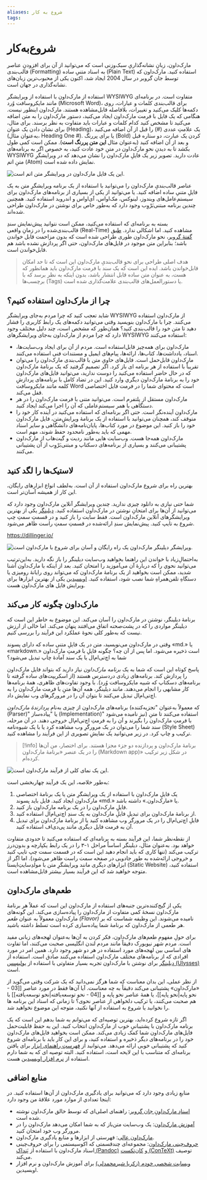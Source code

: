 ```yaml
---
aliases: شروع به کار
tags:
---
```

# شروع‌به‌کار

مارک‌داون، زبانِ نشانه‌گذاریِ سبک‌وزنی است که می‌توانید از آن برای افزودنِ عناصر قالب‌بندی (Formatting) به اسناد متنیِ ساده (Plain Text) استفاده کنید. مارک‌داون که توسط جان گروبر در سال 2004 ایجاد شد، اکنون یکی از محبوب‌ترین زبان‌های نشانه‌گذاری در جهان است.

استفاده از مارک‌داون با استفاده از ویرایشگر WYSIWYG متفاوت است. در برنامه‌ای مانند مایکروسافت وُرد (Microsoft Word)، برای قالب‌بندی کلمات و عبارات، روی دکمه‌ها کلیک می‌کنید و تغییرات، بلافاصله قابل‌مشاهده هستند. مارک‌داون اینطور نیست. هنگامی که یک فایل با فرمت مارک‌داون ایجاد می‌کنید، دستور مارک‌داون را به متن اضافه می‌کنید تا مشخص کنید کدام کلمات و عبارات باید متفاوت به نظر برسند. برای مثال، برای نشان دادن یک عنوان (Heading)، یک علامتِ عددی (#) را قبل از آن اضافه می‌کنید (به‌عنوان مثال، Heading One #). یا برای پررنگ (Bold) کردن یک عبارت، دو ستاره قبل و بعد از آن اضافه کنید (به‌عنوان مثال **این متن پررنگ است**). ممکن است کمی طول بکشد تا به دیدنِ نحوِ مارک‌داون در متنِ خود عادت کنید، به خصوص اگر به برنامه‌های WYSIWYG عادت دارید. تصویر زیر یک فایلِ مارک‌داون را نشان می‌دهد که در ویرایشگرِ متنِ اتم (Atom) نمایش داده شده است.

![این یک فایل مارک‌داون در ویرایشگر متن اتم است.](https://raw.githubusercontent.com/mattcone/markdown-guide-book/master/manuscript/images/atom.png)

عناصر قالب‌بندیِ مارک‌داون را می‌توانید با استفاده از یک برنامه ویرایشگرِ متن به یک فایلِ متنیِ ساده اضافه کنید. یا می‌توانید از یکی از بسیاری از برنامه‌های مارک‌داون برای سیستم‌عامل‌های ویندوز، لینوکس، مک‌او‌اس، آی‌او‌اس و اندروید استفاده کنید. همچنین چندین برنامه مبتنی‌بَر‌ْوِب وجود دارد که به‌طور خاص برای نوشتن در مارک‌داون طراحی شده‌اند.

بسته به برنامه‌ای که استفاده می‌کنید، ممکن است نتوانید پیش‌نمایش سندِ قالب‌بندی‌شده را در زمانِ واقعی (Real-Time) مشاهده کنید. اما اشکالی ندارد. [طبق گفتهٔ گروبر](http://daringfireball.net/projects/markdown/)، نحو مارک‌داون طوری طراحی شده است که بدون مزاحمت قابل خواندن باشد؛ بنابراین متن موجود در فایل‌های مارک‌داون، حتی اگر پردازش نشده باشد هم قابل‌خواندن است.

> هدف اصلی طراحی برای نحوِ قالب‌بندیِ مارک‌داون این است که تا حد امکان قابل‌خواندن باشد. ایده این است که یک سند با فرمت مارک‌داون باید همانطور که هست، به عنوان متن ساده قابل انتشار باشد، بدون اینکه به نظر برسد که با برچسب‌ها (Tags) یا دستورالعمل‌های قالب‌بندی علامت‌گذاری شده است.

## چرا از مارک‌داون استفاده کنیم؟

شاید تعجب کنید که چرا مردم به‌جای ویرایشگر WYSIWYG از مارک‌داون استفاده می‌کنند. چرا با مارک‌داون بنویسید وقتی می‌توانید دکمه‌های یک رابط کاربری را فشار دهید تا متن خود را قالب‌بندی کنید؟ همان‌طور که مشخص است، چند دلیل مختلف وجود دارد که چرا مردم از مارک‌داون به‌جای ویرایشگرهای WYSIWYG استفاده می‌کنند:

- مارک‌داون برای همه‌چیز قابل‌استفاده است. مردم از آن برای ایجاد وب‌سایت‌ها، اسناد، یادداشت‌ها، کتاب‌ها، ارائه‌ها، پیام‌های ایمیل و مستندات فنی استفاده می‌کنند.
- مارک‌داون قابل‌حمل است. فایل‌های حاویِ متن با قالب‌بندی مارک‌داون را می‌توان تقریباً با استفاده از هر برنامه ای باز کرد. اگر تصمیم گرفتید که یک برنامهٔ مارک‌داون که در حال حاضر استفاده می‌کنید را دوست ندارید، می‌توانید فایل‌های مارک‌داون خود را به برنامهٔ مارک‌داون دیگري وارد کنید. این در تضاد کامل با برنامه‌های پردازشِ کلمه مانند مایکروسافت Word است که محتوای شما را در فرمت فایل اختصاصی قفل می‌کند.
- مارک‌داون مستقل از پلتفرم است. می‌توانید متنی با فرمت مارک‌داون را در هر دستگاهی با همر سیستم‌عاملی که آن را اجرا می‌کند ایجاد کنید.
- مارک‌داون آینده‌نگر است. حتی اگر برنامه‌ای که استفاده می‌کنید در آینده کار خود را متوقف کند، همچنان می‌توانید با استفاده از یک برنامهٔ ویرایشِ‌متن، فایل مارک‌داون خود را باز کنید. این موضوع در مورد کتاب‌ها، پایان‌نامه‌های دانشگاهی و سایر اسناد مهمی که باید به‌طور نامحدود حفظ شوند، مهم است.
- مارک‌داون همه‌جا هست. وب‌سایت هایی مانند ردیت و گیت‌هاب از مارک‌داون پشتیبانی می‌کنند و بسیاری از برنامه‌های دسکتاپ و مبتنی‌بَر‌ْوِب از آن پشتیبانی می‌کنند.

## لاستیک‌ها را لگد کنید

بهترین راه برای شروع مارک‌داون استفاده از آن است. به‌لطف انواع ابزارهای رایگان، این کار از همیشه آسان‌تر است.

شما حتی نیازی به دانلود چیزی ندارید. چندین ویرایشگر آنلاین مارک‌داون وجود دارد که می‌توانید از آن‌ها برای امتحانِ نوشتن در مارک‌داون استفاده کنید. [دیلینگر](https://dillinger.io/) یکی از بهترین ویرایشگرهای آنلاین مارک‌داون است. فقط سایت را باز کنید و در قسمتِ سمتِ چپ شروع به تایپ کنید. پیش‌نمایش سندِ ارائه‌شده در قسمتِ سمتِ راست ظاهر می‌شود.

https://dillinger.io/

![ویرایشگر دیلینگر مارک‌داون یک راه رایگان و آسان برای شروع با مارک‌داون است.](https://raw.githubusercontent.com/mattcone/markdown-guide-book/master/manuscript/images/dillinger.png)

به‌احتمالِ‌زیاد با خواندن این راهنما بخواهید وب‌سایت دیلینگر را باز نگه دارید. به‌این‌ترتیب می‌توانید نحوي را که دربارهٔ آن می‌آموزید را امتحان کنید. بعد از اینکه با مارک‌داون آشنا شدید، ممکن است بخواهید از یک برنامهٔ مارک‌داون که می‌تواند روی رایانهٔ‌ رومیزی یا دستگاهِ تلفن‌همراهِ شما نصب شود، استفاده کنید. [اوبسیدین](https://zachshirow.ir/posts/obsidian-sharpen-your-thinking/) یکی از بهترین ابزار‌ها برای ویرایش فایل های مارک‌داون هست.

## مارک‌داون چگونه کار می‌کند 

برنامهٔ دیلینگر، نوشتن در مارک‌داون را آسان می‌کند. این موضوع به خاطر این است که دیلینگر مواردی را که در پشت‌صحنه اتفاق می‌افتند پنهان می‌کند. اما خالی از ارزش نیست که به‌طور کلی نحوهٔ عملکرد این فرآیند را بررسی کنیم.

وقتی در مارک‌داون می‌نویسید، متن در یک فایلِ متنی ساده که دارای پسوند «md.» یا «markdown.» است ذخیره می‌شود. اما پس از آن چه؟ چگونه فایلِ با فرمتِ مارک‌داون شما به اچ‌تی‌ام‌ال یا یک سند آمادهٔ چاپ تبدیل می‌شود؟

پاسخ کوتاه این است که شما به یک *برنامه مارک‌داون* نیاز دارید که بتواند فایل مارک‌داون را پردازش کند. برنامه‌های زیادی در‌دسترس هستند (از اسکریپت‌های ساده گرفته تا برنامه‌های دسکتاپ که شبیه مایکروسافت وُرد). با وجود تفاوت‌های ظاهری، همهٔ برنامه‌ها کار مشابهی را انجام می‌دهند. مانند دیلینگر، همه آن‌ها متنِ با فرمت مارک‌داون را به اچ‌تی‌ام‌ال تبدیل می‌کنند تا بتوان آن را در مرورگرهای وب نمایش داد.

برنامه‌های مارک‌داون از چیزی به‌نام *پردازندهٔ مارک‌داون* (که معمولاً به‌عنوان "تجزیه‌کننده (Parser)" یا "پیاده‌ساز (Implementation)" نیز نامیده می‌شود) استفاده می‌کنند تا متنِ با فرمتِ مارک‌داون را بگیرند و آن را به فرمتِ اچ‌تی‌ام‌ال خروجی دهند. در آن مرحله، سند شما را می‌توان در یک مرورگرِ وب مشاهده کرد یا با یک شیوه‌نامه (Style Sheet) ترکیب و چاپ کرد. در زیر می‌توانید یک نمایشِ تصویری از این فرآیند را مشاهده کنید.


> [!info] 
> برنامهٔ مارک‌داون و پردازنده دو جزء مجزا هستند. برای اختصار، من آن‌ها را در یک عنصر «برنامهٔ مارک‌داون (Markdown app)» در شکل زیر ترکیب کرده‌ام.


![این یک نمای کلی از فرآیند مارک‌داون است.](https://github.com/zachshirow/markdown-guide-book-fa/blob/master/manuscript/images/process.png?raw=true)

به‌طور خلاصه، این یک فرآیند چهاربخشی است:

1. یک فایلِ مارک‌داون با استفاده از یک ویرایشگرِ متن یا یک برنامهٔ اختصاصی مارک‌داون ایجاد کنید. فایل باید پسوند «md.» یا «مارک‌داون.» داشته باشد.
2. فایلِِ مارک‌داون را در یک برنامه مارک‌داون باز کنید.
3. از برنامهٔ مارک‌داون برای تبدیلِ فایلِ مارک‌داون به یک سندِ اچ‌تی‌ام‌ال استفاده کنید.
4. فایلِ اچ‌تی‌ام‌ال را در یک مرورگر وب مشاهده کنید یا از برنامهٔ مارک‌داون برای تبدیل آن به فرمت فایل دیگری مانند پی‌دی‌اف استفاده کنید.

از نقطه‌نظر شما، این فرآیند بسته به برنامه‌ای که استفاده می‌کنید تا حدودی متفاوت خواهد بود. به‌عنوان مثال، دیلینگر اساساً مراحل ۱-۳ را در یک رابط یکپارچه و بدون‌درز ترکیب می‌کند (تنها کاری که باید انجام دهید این است که در قسمت سمت چپ تایپ کنید و خروجی ارائه‌شده به طور جادویی در صفحه سمت راست ظاهر می‌شود). اما اگر از ابزارهای دیگری مانند ویرایشگرِ متن با مولدِ‌سایتِ‌ایستا (Static Website) استفاده کنید، متوجه خواهید شد که این فرآیند بسیار بیشتر قابل‌مشاهده است.

## طعم‌های مارک‌داون

یکی از گیج‌کننده‌ترین جنبه‌های استفاده از مارک‌داون این است که عملاً هر برنامهٔ مارک‌داون نسخهٔ کمی متفاوت از مارک‌داون را پیاده‌سازی می‌کند. این گونه‌های مارک‌داون معمولاً به عنوان *طعم (Flavor)* نامیده می‌شوند. این وظیفه شماست که بر هر طعمی از مارک‌داون که برنامهٔ شما پیاده‌سازی کرده است تسلط داشته باشید.

برای حولِ مفهومِ طعم‌های مارک‌داون، فکر کردن به آن‌ها به‌عنوان لهجه‌های زبانی مفید است. مردم شهر نیویورک دقیقاً مانند مردم لندن انگلیسی صحبت می‌کنند، اما تفاوت های اساسی بین لهجه‌های مورد‌ استفاده در هر دو شهر وجود دارد. همین امر در مورد افرادی که از برنامه‌های مختلف مارک‌داون استفاده می‌کنند صادق است. استفاده از [دیلینگر](https://www.markdownguide.org/tools/dillinger/) برای نوشتن با مارک‌داون تجربه بسیار متفاوتی با استفاده از [ یولیسِس (Ulysses)](https://www.markdownguide.org/tools/ulysses/) است.

از نظر عملی، این بدان معناست که شما هرگز نمی‌دانید که یک شرکت وقتی می‌گوید از «مارک‌داون» پشتیبانی می‌کند دقیقاً به چه معناست. آیا آن‌ها فقط در مورد عناصر [[03 - نحو پایه|نحو پایه]]، یا همهٔ عناصر نحو پایه و [[04 - نحو توسعه‌یافته|نحو توسعه‌یافته]] با هم صحبت می‌کنند، یا ترکیب دلخواهي از عناصر نحوی؟ تا زمانی که اسناد این برنامه ها را نخوانید یا شروع به استفاده از آنها نکنید، متوجه این موضوع نخواهید شد.

اگر تازه شروع کرده‌اید، بهترین توصیه‌ای که می‌توانم به شما بدهم این است که یک برنامه مارک‌داون با پشتیبانیِ خوب از مارک‌داون انتخاب کنید. این به حفظ قابلیت‌حمل فایل‌های مارک‌داون شما کمک زیادی می‌کند. ممکن است بخواهید فایل‌های مارک‌داون خود را در برنامه‌های دیگر ذخیره و استفاده کنید، و برای این کار باید با برنامه‌ای شروع کنید که پشتیبانی خوبی ارائه می‌دهد. می‌توانید از [فهرستِ راهنمای ابزار](https://www.markdownguide.org/tools/) برای یافتن برنامه‌ای که متناسب با این لایحه است، استفاده کنید. البته توصیه ای که به شما دارم استفاده از [نرم افزار اوبسیدین](https://zachshirow.ir/posts/obsidian-sharpen-your-thinking/) هست. 

## منابع اضافی

منابعِ زیادی وجود دارد که می‌توانید برای یادگیری مارک‌داون از آن‌ها استفاده کنید. در اینجا تعدادي از موارد مورد‌ علاقهٔ من وجود دارد:

- [اسنادِ مارک‌داونِ جان گروبر](https://daringfireball.net/projects/markdown/): راهنمای اصلی‌ای که توسط خالق مارک‌داون نوشته شده است.
- [آموزش مارک‌داون](https://www.markdowntutorial.com/): یک وب‌سایت متن‌باز که به شما امکان می‌دهد مارک‌داون را در مرورگر وب خود امتحان کنید.
- [مارک‌داون عالی](https://github.com/mundimark/awesome-markdown): فهرستی از ابزارها و منابع یادگیری مارک‌داون.
- [حروف‌چینی مارک‌داون](https://dave.autonoma.ca/blog/2019/05/22/typesetting-markdown-part-1): مجموعه‌ای چند‌قسمتی که اکوسیستمی را برای حروف‌چینی اسناد مارک‌داون با استفاده از [پَنداک (Pandoc)](https://Pandoc.org/) و [کان‌تکست (ConTeXt)](https://www.contextgarden.net/) توصیف می‌کند.
- [وبسایت شخصی خودم (زکریا شیرمحمدلی)](https://zachshirow.ir) برای آموزش مارک‌داون و نرم افزار اوبسیدین. 
